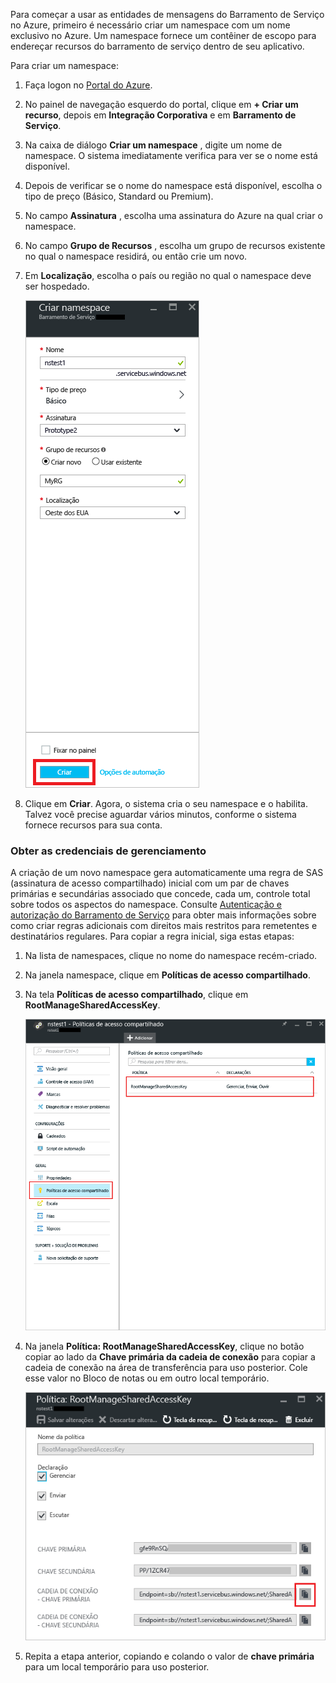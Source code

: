 Para começar a usar as entidades de mensagens do Barramento de Serviço no Azure, primeiro é necessário criar um namespace com um nome exclusivo no Azure. Um namespace fornece um contêiner de escopo para endereçar recursos do barramento de serviço dentro de seu aplicativo.

Para criar um namespace:

1. Faça logon no [Portal do Azure][Azure portal].
2. No painel de navegação esquerdo do portal, clique em **+ Criar um recurso**, depois em **Integração Corporativa** e em **Barramento de Serviço**.
3. Na caixa de diálogo **Criar um namespace** , digite um nome de namespace. O sistema imediatamente verifica para ver se o nome está disponível.
4. Depois de verificar se o nome do namespace está disponível, escolha o tipo de preço (Básico, Standard ou Premium).
5. No campo **Assinatura** , escolha uma assinatura do Azure na qual criar o namespace.
6. No campo **Grupo de Recursos** , escolha um grupo de recursos existente no qual o namespace residirá, ou então crie um novo.      
7. Em **Localização**, escolha o país ou região no qual o namespace deve ser hospedado.
   
    ![Criar um namespace][create-namespace]
8. Clique em **Criar**. Agora, o sistema cria o seu namespace e o habilita. Talvez você precise aguardar vários minutos, conforme o sistema fornece recursos para sua conta.

### <a name="obtain-the-management-credentials"></a>Obter as credenciais de gerenciamento
A criação de um novo namespace gera automaticamente uma regra de SAS (assinatura de acesso compartilhado) inicial com um par de chaves primárias e secundárias associado que concede, cada um, controle total sobre todos os aspectos do namespace. Consulte [Autenticação e autorização do Barramento de Serviço](../articles/service-bus-messaging/service-bus-authentication-and-authorization.md) para obter mais informações sobre como criar regras adicionais com direitos mais restritos para remetentes e destinatários regulares. Para copiar a regra inicial, siga estas etapas: 

1. Na lista de namespaces, clique no nome do namespace recém-criado.
2. Na janela namespace, clique em **Políticas de acesso compartilhado**.
3. Na tela **Políticas de acesso compartilhado**, clique em **RootManageSharedAccessKey**.
   
    ![informações de conexão][connection-info]
4. Na janela **Política: RootManageSharedAccessKey**, clique no botão copiar ao lado da **Chave primária da cadeia de conexão** para copiar a cadeia de conexão na área de transferência para uso posterior. Cole esse valor no Bloco de notas ou em outro local temporário.
   
    ![connection-string][connection-string]

5. Repita a etapa anterior, copiando e colando o valor de **chave primária** para um local temporário para uso posterior.

<!--Image references-->

[create-namespace]: ./media/service-bus-create-namespace-portal/create-namespace.png
[connection-info]: ./media/service-bus-create-namespace-portal/connection-info.png
[connection-string]: ./media/service-bus-create-namespace-portal/connection-string.png
[Azure portal]: https://portal.azure.com

